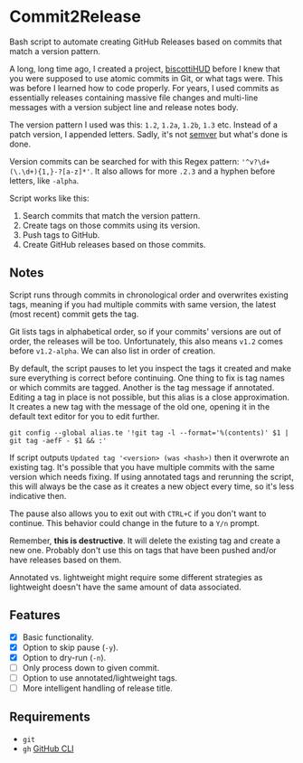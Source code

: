 # Commit2Release

Bash script to automate creating GitHub Releases based on commits that match a version pattern.

A long, long time ago, I created a project, [biscottiHUD](https://github.com/MedicodiBiscotti/biscottihud) before I knew that you were supposed to use atomic commits in Git, or what tags were. This was before I learned how to code properly. For years, I used commits as essentially releases containing massive file changes and multi-line messages with a version subject line and release notes body.

The version pattern I used was this: `1.2`, `1.2a`, `1.2b`, `1.3` etc. Instead of a patch version, I appended letters. Sadly, it's not [semver](https://semver.org/) but what's done is done.

Version commits can be searched for with this Regex pattern: `'^v?\d+(\.\d+){1,}-?[a-z]*'`. It also allows for more `.2.3` and a hyphen before letters, like `-alpha`.

Script works like this:

1. Search commits that match the version pattern.
2. Create tags on those commits using its version.
3. Push tags to GitHub.
4. Create GitHub releases based on those commits.

## Notes

Script runs through commits in chronological order and overwrites existing tags, meaning if you had multiple commits with same version, the latest (most recent) commit gets the tag.

Git lists tags in alphabetical order, so if your commits' versions are out of order, the releases will be too. Unfortunately, this also means `v1.2` comes before `v1.2-alpha`. We can also list in order of creation.

By default, the script pauses to let you inspect the tags it created and make sure everything is correct before continuing. One thing to fix is tag names or which commits are tagged. Another is the tag message if annotated. Editing a tag in place is not possible, but this alias is a close approximation. It creates a new tag with the message of the old one, opening it in the default text editor for you to edit further.

```shell
git config --global alias.te '!git tag -l --format='%(contents)' $1 | git tag -aefF - $1 && :'
```

If script outputs `Updated tag '<version> (was <hash>)` then it overwrote an existing tag. It's possible that you have multiple commits with the same version which needs fixing. If using annotated tags and rerunning the script, this will always be the case as it creates a new object every time, so it's less indicative then.

The pause also allows you to exit out with `CTRL+C` if you don't want to continue. This behavior could change in the future to a `Y/n` prompt.

Remember, **this is destructive**. It will delete the existing tag and create a new one. Probably don't use this on tags that have been pushed and/or have releases based on them.

Annotated vs. lightweight might require some different strategies as lightweight doesn't have the same amount of data associated.

## Features

- [x] Basic functionality.
- [x] Option to skip pause (`-y`).
- [x] Option to dry-run (`-n`).
- [ ] Only process down to given commit.
- [ ] Option to use annotated/lightweight tags.
- [ ] More intelligent handling of release title.

## Requirements

- `git`
- `gh` [GitHub CLI](https://cli.github.com/)
